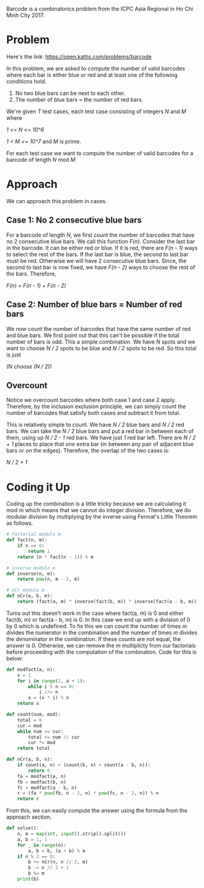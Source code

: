 Barcode is a combinatorics problem from the ICPC Asia Regional in Ho Chi Minh City 2017. 

# Problem

Here's the link:
<https://open.kattis.com/problems/barcode>

In this problem, we are asked to compute the number of valid barcodes where each bar
is either blue or red and at least one of the following conditions hold.

1. No two blue bars can be next to each other.
2. The number of blue bars = the number of red bars.

We're given *T* test cases, each test case consisting of integers *N* and *M* where

*1 <= N <= 10^6*

*1 < M <= 10^7* and *M* is prime.

For each test case we want to compute the number of valid barcodes for a barcode of
length *N* mod *M*

# Approach

We can approach this problem in cases.

## Case 1: No 2 consecutive blue bars

For a barcode of length *N*, we first count the number of barcodes that have no
2 consecutive blue bars. We call this function *F(n)*. Consider the last bar in the
barcode. It can be either red or blue. If it is red, there are *F(n - 1)* ways to
select the rest of the bars. If the last bar is blue, the second to last bar must be
red. Otherwise we will have 2 consecutive blue bars. Since, the second to last bar
is now fixed, we have *F(n - 2)* ways to choose the rest of the bars. Therefore,

*F(n) = F(n - 1) + F(n - 2)*

## Case 2: Number of blue bars = Number of red bars

We now count the number of barcodes that have the same number of red and blue bars.
We first point out that this can't be possible if the total number of bars is odd.
This a simple combination. We have *N* spots and we want to choose *N / 2* spots to
be blue and *N / 2* spots to be red. So this total is just

*(N choose (N / 2))*

## Overcount

Notice we overcount barcodes where both case 1 and case 2 apply. Therefore, by the
inclusion exclusion principle, we can simply count the number of barcodes that
satisfy both cases and subtract it from total.

This is relatively simple to count. We have *N / 2* blue bars and *N / 2* red bars.
We can take the *N / 2* blue bars and put a red bar in between each of them, using
up *N / 2 - 1* red bars. We have just *1* red bar left. There are *N / 2 + 1* places
to place that one extra bar (in between any pair of adjacent blue bars or on the
edges). Therefore, the overlap of the two cases is:

*N / 2 + 1*

# Coding it Up

Coding up the combination is a little tricky because we are calculating it mod *m*
which means that we cannot do integer division. Therefore, we do modular division by
multiplying by the inverse using Fermat's Little Theorem as follows.

```python
# factorial modulo m
def fact(n, m):
    if n == 0:
        return 1
    return (n * fact(n - 1)) % m

# inverse modulo m
def inverse(n, m):
    return pow(n, m - 2, m)

# nCr modulo m
def nCr(a, b, m):
    return (fact(a, m) * inverse(fact(b, m)) * inverse(fact(a - b, m))) % m
```

Turns out this doesn't work in the case where fact(a, m) is 0 and either fact(b, m) or
fact(a - b, m) is 0. In this case we end up with a division of 0 by 0 which is undefined.
To fix this we can count the number of times *m* divides the numerator in the combination
and the number of times *m* divides the denominator in the combination. If these counts
are not equal, the answer is 0. Otherwise, we can remove the *m* multiplicty from our
factorials before proceeding with the computation of the combination. Code for this is
below:

```python
def modfact(a, n):
    x = 1
    for i in range(1, a + 1):
        while i % n == 0:
            i //= n
        x = (x * i) % n
    return x

def count(num, mod):
    total = 0
    cur = mod
    while num >= cur:
        total += num // cur
        cur *= mod
    return total

def nCr(a, b, n):
    if count(a, n) > (count(b, n) + count(a - b, n)):
        return 0
    fa = modfact(a, n)
    fb = modfact(b, n)
    fc = modfact(a - b, n)
    r = (fa * pow(fb, n - 2, n) * pow(fc, n - 2, n)) % n
    return r
```

From this, we can easily compute the answer using the formula from the approach section.

```python
def solve():
    n, m = map(int, input().strip().split())
    a, b = 1, 1
    for _ in range(n):
        a, b = b, (a + b) % m
    if n % 2 == 0:
        b += nCr(n, n // 2, m)
        b -= n // 2 + 1
        b %= m
    print(b)
```
